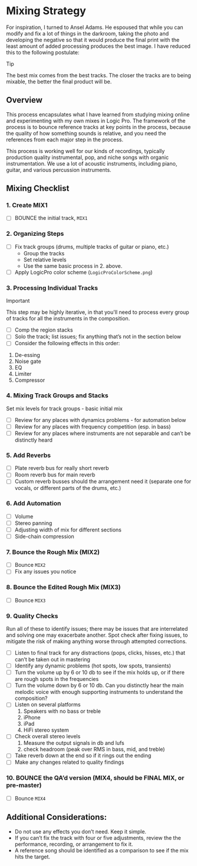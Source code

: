 # Mixing Strategy

For inspiration, I turned to Ansel Adams. He espoused that while you can modify and fix a lot of things 
in the darkroom, taking the photo and developing the negative so that it would produce the final print with the least amount
of added processing produces the best image. I have reduced this to the following postulate:

> [!TIP]
> The best mix comes from the best tracks. The closer the tracks are to being mixable, the better the final product will be.

## Overview

This process encapsulates what I have learned from studying mixing online and experimenting with my own mixes in Logic Pro.
The framework of the process is to bounce reference tracks at key points in the process, because the quality of how something
sounds is relative, and you need the references from each major step in the process.

This process is working well for our kinds of recordings, typically production quality instrumental, pop, and niche songs with organic instrumentation.
We use a lot of acoustic instruments, including piano, guitar, and various percussion instruments.

## Mixing Checklist

### 1. Create MIX1

- [ ] BOUNCE the initial track, `MIX1`

### 2. Organizing Steps

- [ ] Fix track groups (drums, multiple tracks of guitar or piano, etc.)
    * Group the tracks
    * Set relative levels
    * Use the same basic process in 2. above.
- [ ] Apply LogicPro color scheme (`LogicProColorScheme.png`)

### 3. Processing Individual Tracks

> [!IMPORTANT]
> This step may be highly iterative, in that you'll need to process every group of tracks
> for all the instruments in the composition.

- [ ] Comp the region stacks
- [ ] Solo the track; list issues; fix anything that’s not in the section below
- [ ] Consider the following effects in this order:
1. De-essing
2. Noise gate
3. EQ
4. Limiter
5. Compressor

### 4. Mixing Track Groups and Stacks

Set mix levels for track groups - basic initial mix

- [ ] Review for any places with dynamics problems - for automation below
- [ ] Review for any places with frequency competition (esp. in bass)
- [ ] Review for any places where instruments are not separable and can’t be distinctly heard

### 5. Add Reverbs

- [ ] Plate reverb bus for really short reverb
- [ ] Room reverb bus for main reverb
- [ ] Custom reverb busses should the arrangement need it (separate one for vocals, or different parts of the drums, etc.)

### 6. Add Automation

- [ ] Volume
- [ ] Stereo panning
- [ ] Adjusting width of mix for different sections
- [ ] Side-chain compression

### 7. Bounce the Rough Mix (MIX2)

- [ ] Bounce `MIX2`
- [ ] Fix any issues you notice

### 8. Bounce the Edited Rough Mix (MIX3)

- [ ] Bounce `MIX3`

### 9. Quality Checks

Run all of these to identify issues; there may be issues that are interrelated and solving one may 
exacerbate another. Spot check after fixing issues, to mitigate the risk of making anything worse 
through attempted corrections.

- [ ] Listen to final track for any distractions (pops, clicks, hisses, etc.) that can’t be taken out in mastering
- [ ] Identify any dynamic problems (hot spots, low spots, transients)
- [ ] Turn the volume up by 6 or 10 db to see if the mix holds up, or if there are rough spots in the frequencies
- [ ] Turn the volume down by 6 or 10 db. Can you distinctly hear the main melodic voice with enough supporting instruments to understand the composition?
- [ ] Listen on several platforms
    1. Speakers with no bass or treble
    2. iPhone
    3. iPad
    4. HiFi stereo system
- [ ] Check overall stereo levels
    1. Measure the output signals in db and lufs
    2. check headroom (peak over RMS in bass, mid, and treble)
- [ ] Take reverb down at the end so if it rings out the ending
- [ ] Make any changes related to quality findings

### 10. BOUNCE the QA’d version (MIX4, should be FINAL MIX, or pre-master)

- [ ] Bounce `MIX4`

## Additional Considerations:

* Do not use any effects you don’t need. Keep it simple.
* If you can’t fix the track with four or five adjustments, review the the performance, recording, or arrangement to fix it.
* A reference song should be identified as a comparison to see if the mix hits the target.
